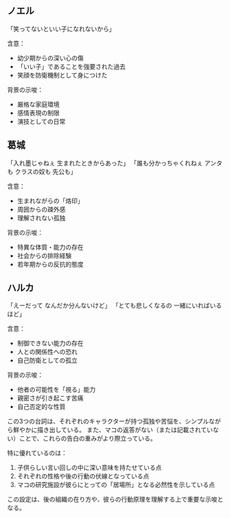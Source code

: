 ## ノエル

「笑ってないといい子になれないから」

含意：
- 幼少期からの深い心の傷
- 「いい子」であることを強要された過去
- 笑顔を防衛機制として身につけた

背景の示唆：
- 厳格な家庭環境
- 感情表現の制限
- 演技としての日常


## 葛城

「入れ墨じゃねぇ 生まれたときからあった」
「誰も分かっちゃくれねぇ アンタも クラスの奴も 先公も」

含意：
- 生まれながらの「烙印」
- 周囲からの疎外感
- 理解されない孤独

背景の示唆：
- 特異な体質・能力の存在
- 社会からの排除経験
- 若年期からの反抗的態度


## ハルカ

「えーだって なんだか分んないけど」
「とても悲しくなるの 一緒にいればいるほど」

含意：
- 制御できない能力の存在
- 人との関係性への恐れ
- 自己防衛としての孤立

背景の示唆：
- 他者の可能性を「視る」能力
- 親密さが引き起こす苦痛
- 自己否定的な性質


この3つの台詞は、それぞれのキャラクターが持つ孤独や苦悩を、シンプルながら鮮やかに描き出している。
また、マコの返答がない（または記載されていない）ことで、これらの告白の重みがより際立っている。

特に優れているのは：
1. 子供らしい言い回しの中に深い意味を持たせている点
2. それぞれの性格や後の行動の伏線となっている点
3. マコの研究施設が彼らにとっての「居場所」となる必然性を示している点

この設定は、後の組織の在り方や、彼らの行動原理を理解する上で重要な示唆となる。